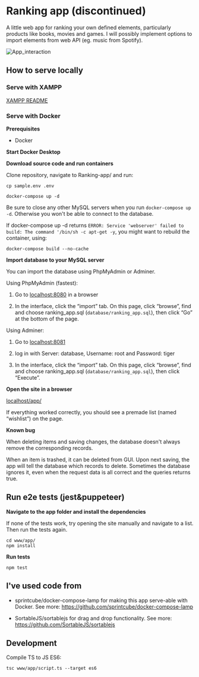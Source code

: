 # Ranking app (discontinued)
A little web app for ranking your own defined elements, particularly products like books, movies and games. I will possibly implement options to import elements from web API (eg. music from Spotify).

![App_interaction](www/app/images/app/app-recording1.gif)

## How to serve locally

### Serve with XAMPP
[XAMPP README](https://github.com/paalss/Ranking-app/blob/master/www/app/)

### Serve with Docker

**Prerequisites**

* Docker

**Start Docker Desktop**

**Download source code and run containers**

Clone repository, navigate to Ranking-app/ and run:

```
cp sample.env .env

docker-compose up -d
```

Be sure to close any other MySQL servers when you run `docker-compose up -d`. Otherwise you won't be able to connect to the database.

If docker-compose up -d returns `ERROR: Service 'webserver' failed to build: The command '/bin/sh -c apt-get -y`, you might want to rebuild the container, using:

```
docker-compose build --no-cache
```

**Import database to your MySQL server**

You can import the database using PhpMyAdmin or Adminer.

Using PhpMyAdmin (fastest):

1. Go to [localhost:8080](http://localhost:8080) in a browser

2. In the interface, click the “import” tab. On this page, click “browse”, find and choose ranking_app.sql (`database/ranking_app.sql`), then click “Go” at the bottom of the page.

Using Adminer:

1. Go to [localhost:8081](http://localhost:8081)

2. log in with Server: database, Username: root and Password: tiger

3. In the interface, click the “import” tab. On this page, click “browse”, find and choose ranking_app.sql (`database/ranking_app.sql`), then click “Execute”.

**Open the site in a browser**

[localhost/app/](http://localhost/app/)

If everything worked correctly, you should see a premade list (named “wishlist”) on the page.

**Known bug**

When deleting items and saving changes, the database doesn't always remove the corresponding records.

When an item is trashed, it can be deleted from GUI. Upon next saving, the app will tell the database which records to delete. Sometimes the database ignores it, even when the request data is all correct and the queries returns true.

## Run e2e tests (jest&puppeteer)
**Navigate to the app folder and install the dependencies**

If none of the tests work, try opening the site manually and navigate to a list. Then run the tests again.

```
cd www/app/
npm install
```

**Run tests**

```
npm test
```

## I've used code from 
* sprintcube/docker-compose-lamp for making this app serve-able with Docker. See more: https://github.com/sprintcube/docker-compose-lamp

* SortableJS/sortablejs for drag and drop functionality. See more: https://github.com/SortableJS/sortablejs

## Development

Compile TS to JS ES6:

```
tsc www/app/script.ts --target es6
```
